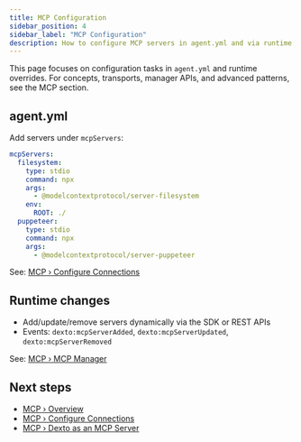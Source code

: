 ```yaml
---
title: MCP Configuration
sidebar_position: 4
sidebar_label: "MCP Configuration"
description: How to configure MCP servers in agent.yml and via runtime updates, with links to the full MCP docs for deeper guidance.
---
```


This page focuses on configuration tasks in `agent.yml` and runtime overrides. For concepts, transports, manager APIs, and advanced patterns, see the MCP section.

## agent.yml

Add servers under `mcpServers`:

```yaml
mcpServers:
  filesystem:
    type: stdio
    command: npx
    args:
      - @modelcontextprotocol/server-filesystem
    env:
      ROOT: ./
  puppeteer:
    type: stdio
    command: npx
    args:
      - @modelcontextprotocol/server-puppeteer
```

See: [MCP › Configure Connections](../../mcp/connecting-servers)

## Runtime changes

- Add/update/remove servers dynamically via the SDK or REST APIs
- Events: `dexto:mcpServerAdded`, `dexto:mcpServerUpdated`, `dexto:mcpServerRemoved`

See: [MCP › MCP Manager](../../mcp/mcp-manager)

## Next steps

- [MCP › Overview](../../mcp/overview)
- [MCP › Configure Connections](../../mcp/connecting-servers)
- [MCP › Dexto as an MCP Server](../../mcp/dexto-as-mcp-server)


